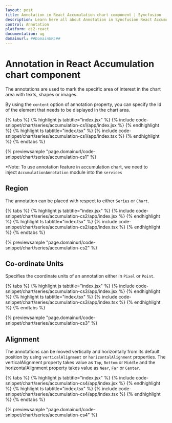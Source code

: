```yaml
---
layout: post
title: Annotation in React Accumulation chart component | Syncfusion
description: Learn here all about Annotation in Syncfusion React Accumulation chart component of Syncfusion Essential JS 2 and more.
control: Annotation 
platform: ej2-react
documentation: ug
domainurl: ##DomainURL##
---
```


# Annotation in React Accumulation chart component

The annotations are used to mark the specific area of interest in the chart area with texts, shapes or images.

<!-- markdownlint-disable MD033 -->

By using the <code>content</code> option of annotation property, you can specify the Id of the element that needs to be displayed in the chart area.

{% tabs %}
{% highlight js tabtitle="index.jsx" %}
{% include code-snippet/chart/series/accumulation-cs1/app/index.jsx %}
{% endhighlight %}
{% highlight ts tabtitle="index.tsx" %}
{% include code-snippet/chart/series/accumulation-cs1/app/index.tsx %}
{% endhighlight %}
{% endtabs %}

 {% previewsample "page.domainurl/code-snippet/chart/series/accumulation-cs1" %}

*Note: To use annotation feature in accumulation chart, we need to inject `AccumulationAnnotation` module into the `services`

## Region

The annotation can be placed with respect to either `Series` or `Chart`.

{% tabs %}
{% highlight js tabtitle="index.jsx" %}
{% include code-snippet/chart/series/accumulation-cs2/app/index.jsx %}
{% endhighlight %}
{% highlight ts tabtitle="index.tsx" %}
{% include code-snippet/chart/series/accumulation-cs2/app/index.tsx %}
{% endhighlight %}
{% endtabs %}

 {% previewsample "page.domainurl/code-snippet/chart/series/accumulation-cs2" %}

## Co-ordinate Units

Specifies the coordinate units of an annotation either in `Pixel` or `Point`.

{% tabs %}
{% highlight js tabtitle="index.jsx" %}
{% include code-snippet/chart/series/accumulation-cs3/app/index.jsx %}
{% endhighlight %}
{% highlight ts tabtitle="index.tsx" %}
{% include code-snippet/chart/series/accumulation-cs3/app/index.tsx %}
{% endhighlight %}
{% endtabs %}

 {% previewsample "page.domainurl/code-snippet/chart/series/accumulation-cs3" %}

## Alignment

The annotations can be moved vertically and horizontally from its default position by using `verticalAlignment` or `horizontalAlignment` properties. The verticalAlignment property takes value as `Top`, `Bottom` or `Middle` and the horizontalAlignment property takes value as `Near`, `Far` or `Center`.

{% tabs %}
{% highlight js tabtitle="index.jsx" %}
{% include code-snippet/chart/series/accumulation-cs4/app/index.jsx %}
{% endhighlight %}
{% highlight ts tabtitle="index.tsx" %}
{% include code-snippet/chart/series/accumulation-cs4/app/index.tsx %}
{% endhighlight %}
{% endtabs %}

 {% previewsample "page.domainurl/code-snippet/chart/series/accumulation-cs4" %}
